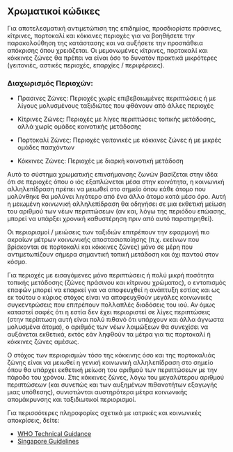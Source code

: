 ## Χρωματικοί κώδικες

Για αποτελεσματική αντιμετώπιση της επιδημίας, προσδιορίστε πράσινες, κίτρινες, πορτοκαλί και κόκκινες περιοχές για να βοηθήσετε την παρακολούθηση της κατάστασης και να αυξήσετε την προσπάθεια απόκρισης όπου χρειάζεται. Οι μεμονωμένες κίτρινες, πορτοκαλί και κόκκινες ζώνες θα πρέπει να είναι όσο το δυνατόν πρακτικά μικρότερες (γειτονιές, αστικές περιοχές, επαρχίες / περιφέρειες).


### Διαχωρισμός Περιοχών:

* Πρασινες Ζώνες:  Περιοχές χωρίς επιβεβαιωμένες περιπτώσεις ή με λίγους μολυσμένους ταξιδιώτες που φθάνουν από άλλες περιοχές

* Κίτρινες Ζώνες: Περιοχές με λίγες περιπτώσεις τοπικής μετάδοσης, αλλά χωρίς ομάδες κοινοτικής μετάδοσης

* Πορτοκαλί Ζώνες: Περιοχές γειτονικές με κόκκινες ζώνες ή με μικρές ομάδες πασχόντων

* Κόκκινες Ζώνες: Περιοχές με διαρκή κοινοτική μετάδοση

Αυτό το σύστημα χρωματικής επινσήμανσης ζωνών βασίζεται στην ιδέα ότι σε περιοχές όπου ο ιός εξαπλώνεται μέσα στην κοινότητα, η κοινωνική αλληλεπίδραση πρέπει να μειωθεί στο σημείο όπου κάθε άτομο που μολύνθηκε θα μολύνει λιγότερο από ένα άλλο άτομο κατά μέσο όρο. Αυτή η μειωμένη κοινωνική αλληλεπίδραση θα οδηγήσει σε μια εκθετική μείωση του αριθμού των νέων περιπτώσεων (αν και, λόγω της περιόδου επώασης, μπορεί να υπάρξει χρονική καθυστέρηση πριν από αυτό παρατηρηθεί).

Οι περιορισμοί / μειώσεις των ταξιδιών επιτρέπουν την εφαρμογή πιο ακραίων μέτρων κοινωνικής αποστασιοποίησης (π.χ. εκείνων που βρίσκονται σε πορτοκαλί και κόκκινες ζώνες) μόνο σε μέρη που αντιμετωπίζουν σήμερα σημαντική τοπική μετάδοση και όχι παντού στον κόσμο.

Για περιοχές με εισαγόμενες μόνο περιπτώσεις ή πολύ μικρή ποσότητα τοπικής μετάδοσης (ζώνες πράσινου και κίτρινου χρώματος), ο εντοπισμός επαφών μπορεί να επαρκεί για να αποφευχθεί η ανάπτυξη εστίας και ως εκ τούτου ο κύριος στόχος είναι να αποφευχθούν μεγάλες κοινωνικές συγκεντρώσεις που επιτρέπουν πολλαπλές διαδόσεις του ιού. Αν όμως καταστεί σαφές ότι η εστία δεν έχει περιοριστεί σε λίγες περιπτώσεις (στην περίπτωση αυτή είναι πολύ πιθανό ότι υπάρχουν και άλλα άγνωστα μολυσμένα άτομα), ο αριθμός των νέων λοιμώξεων θα συνεχίσει να αυξάνεται εκθετικά, εκτός εάν ληφθούν τα μέτρα για τις πορτοκαλί ή κόκκινες ζώνες αμέσως.


Ο στόχος των περιορισμών τόσο της κόκκινης όσο και της πορτοκαλιάς ζώνης είναι να μειωθεί η γενική κοινωνική αλληλεπίδραση στο σημείο όπου θα υπάρχει εκθετική μείωση του αριθμού των περιπτώσεων με την πάροδο του χρόνου. Στις κόκκινες ζώνες, λόγω του μεγαλύτερου αριθμού περιπτώσεων (και συνεπώς και των αυξημένων πιθανοτήτων εξαγωγής μιας υπόθεσης), συνιστώνται αυστηρότερα μέτρα κοινωνικής απομάκρυνσης και ταξιδιωτικοί περιορισμοί.

Για περισσότερες πληροφορίες σχετικά με ιατρικές και κοινωνικές αποκρίσεις, δείτε:

* [WHO Technical Guidance](https://www.who.int/emergencies/diseases/novel-coronavirus-2019/technical-guidance)
* [Singapore Guidelines](https://www.moh.gov.sg/covid-19)
